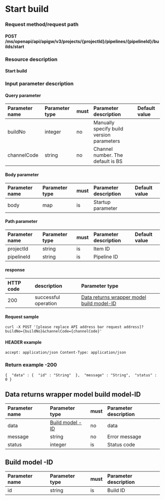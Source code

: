 # Start build

### Request method/request path

#### POST /ms/openapi/api/apigw/v3/projects/{projectId}/pipelines/{pipelineId}/builds/start

### Resource description

#### Start build

### Input parameter description

#### Query parameter

| Parameter name | Parameter type | must | Parameter description                     | Default value |
| :------------- | :------------- | :--- | :---------------------------------------- | :------------ |
| buildNo        | integer        | no   | Manually specify build version parameters |               |
| channelCode    | string         | no   | Channel number. The default is BS         |               |

#### Body parameter

| Parameter name | Parameter type | must | Parameter description | Default value |
| :------------- | :------------- | :--- | :-------------------- | :------------ |
| body           | map            | is   | Startup parameter     |               |

#### Path parameter

| Parameter name | Parameter type | must | Parameter description | Default value |
| :------------- | :------------- | :--- | :-------------------- | :------------ |
| projectId      | string         | is   | Item ID               |               |
| pipelineId     | string         | is   | Pipeline ID           |               |

#### response

| HTTP code | description          | Parameter type                                               |
| :-------- | :------------------- | :----------------------------------------------------------- |
| 200       | successful operation | [Data returns wrapper model build model-ID](start-the-build.md) |

#### Request sample

```
curl -X POST '[please replace API address bar request address]? buildNo={buildNo}&channelCode={channelCode}' 
```

#### HEADER example

```
accept: application/json Content-Type: application/json 
```

### Return example -200

```
{  "data" : {  "id" : "String"  },  "message" : "String",  "status" : 0 } 
```

## Data returns wrapper model build model-ID

| Parameter name | Parameter type                        | must | Parameter description |
| :------------- | :------------------------------------ | :--- | :-------------------- |
| data           | [Build model -ID](start-the-build.md) | no   | data                  |
| message        | string                                | no   | Error message         |
| status         | integer                               | is   | Status code           |

## Build model -ID

| Parameter name | Parameter type | must | Parameter description |
| :------------- | :------------- | :--- | :-------------------- |
| id             | string         | is   | Build ID              |
